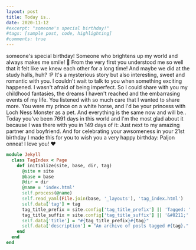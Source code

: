 ```yaml
---
layout: post
title: Today is..
date: 2020-11-12
#excerpt: "someone's special birthday!"
#tags: [sample post, code, highlighting]
#comments: true
---
```


someone's special birthday! Someone who brightens up my world and always makes me smile! 🥰
From the very first you understood me so well that it felt like we knew each other for a long time! And maybe we did at the study halls, huh? :P It's a mysterious story but also interesting, sweet and romantic with you. I couldn't wait to talk to you when something exciting happened. I wasn't afraid of being imperfect. So I could share with you my childhood fantasies, the dreams I haven't reached and the embarrasing events of my life. You listened with so much care that I wanted to share more. You were my prince on a white horse, and I'd be your princess with Loch Ness Monster as a pet. And everything is the same now and will be.. Today you've been 7691 days in this world and I'm the most glad about it because I was there with you in 149 days of it: Just next to my amazing partner and boyfriend. And for celebrating your awsomeness in your 21st birthday I made this for you to wish you a very happy birthday: Paljon onnea! I love you! ❤️

~~~ ruby
module Jekyll
  class TagIndex < Page
    def initialize(site, base, dir, tag)
      @site = site
      @base = base
      @dir = dir
      @name = 'index.html'
      self.process(@name)
      self.read_yaml(File.join(base, '_layouts'), 'tag_index.html')
      self.data['tag'] = tag
      tag_title_prefix = site.config['tag_title_prefix'] || 'Tagged: '
      tag_title_suffix = site.config['tag_title_suffix'] || '&#8211;'
      self.data['title'] = "#{tag_title_prefix}#{tag}"
      self.data['description'] = "An archive of posts tagged #{tag}."
    end
  end
end
~~~
